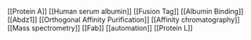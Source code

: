 [[Protein A]]
[[Human serum albumin]]
[[Fusion Tag]]
[[Albumin Binding]]
[[Abdz1]]
[[Orthogonal Affinity Purification]]
[[Affinity chromatography]]
[[Mass spectrometry]]
[[Fab]]
[[automation]]
[[Protein L]]
